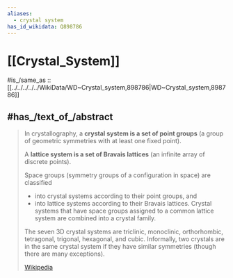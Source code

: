```yaml
---
aliases:
  - crystal system
has_id_wikidata: Q898786
---
```


# [[Crystal_System]] 

#is_/same_as :: [[../../../../../WikiData/WD~Crystal_system,898786|WD~Crystal_system,898786]] 

## #has_/text_of_/abstract 

> In crystallography, a **crystal system is a set of point groups** 
> (a group of geometric symmetries with at least one fixed point). 
> 
> A **lattice system is a set of Bravais lattices** (an infinite array of discrete points). 
> 
> Space groups (symmetry groups of a configuration in space) are classified 
> - into crystal systems according to their point groups, and 
> - into lattice systems according to their Bravais lattices. 
> Crystal systems that have space groups assigned to a common lattice system 
> are combined into a crystal family.
>
> The seven 3D crystal systems are triclinic, monoclinic, orthorhombic, tetragonal, trigonal, hexagonal, and cubic. Informally, two crystals are in the same crystal system if they have similar symmetries (though there are many exceptions).
>
> [Wikipedia](https://en.wikipedia.org/wiki/Crystal%20system) 

